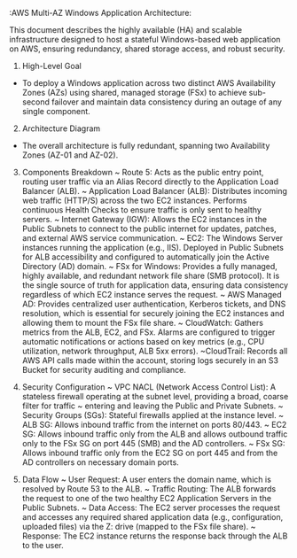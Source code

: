 :AWS Multi-AZ Windows Application Architecture:

This document describes the highly available (HA) and scalable infrastructure designed to host a stateful Windows-based web application on AWS, ensuring redundancy, shared storage access, and robust security.

1. High-Level Goal
- To deploy a Windows application across two distinct AWS Availability Zones (AZs) using shared, managed storage (FSx) to achieve sub-second failover and maintain data consistency during an outage of any single component.

2. Architecture Diagram
- The overall architecture is fully redundant, spanning two Availability Zones (AZ-01 and AZ-02).

3. Components Breakdown
   ~ Route 5: Acts as the public entry point, routing user traffic via an Alias Record directly to the Application Load Balancer (ALB).
   ~ Application Load Balancer (ALB): Distributes incoming web traffic (HTTP/S) across the two EC2 instances. Performs continuous Health Checks to ensure traffic is only sent to healthy servers.
   ~ Internet Gateway (IGW): Allows the EC2 instances in the Public Subnets to connect to the public internet for updates, patches, and external AWS service communication.
   ~ EC2: The Windows Server instances running the application (e.g., IIS). Deployed in Public Subnets for ALB accessibility and configured to automatically join the Active Directory (AD) domain.
   ~ FSx for Windows: Provides a fully managed, highly available, and redundant network file share (SMB protocol). It is the single source of truth for application data, ensuring data consistency regardless of which EC2 instance serves the request.
   ~ AWS Managed AD: Provides centralized user authentication, Kerberos tickets, and DNS resolution, which is essential for securely joining the EC2 instances and allowing them to mount the FSx file share.
   ~ CloudWatch: Gathers metrics from the ALB, EC2, and FSx. Alarms are configured to trigger automatic notifications or actions based on key metrics (e.g., CPU utilization, network throughput, ALB 5xx errors).
   ~CloudTrail: Records all AWS API calls made within the account, storing logs securely in an S3 Bucket for security auditing and compliance.

5. Security Configuration
   ~ VPC NACL (Network Access Control List): A stateless firewall operating at the subnet level, providing a broad, coarse filter for traffic ~ entering and leaving the Public and Private Subnets.
   ~ Security Groups (SGs): Stateful firewalls applied at the instance level.
   ~ ALB SG: Allows inbound traffic from the internet on ports 80/443.
   ~ EC2 SG: Allows inbound traffic only from the ALB and allows outbound traffic only to the FSx SG on port 445 (SMB) and the AD controllers.
   ~ FSx SG: Allows inbound traffic only from the EC2 SG on port 445 and from the AD controllers on necessary domain ports.

5. Data Flow
~ User Request: A user enters the domain name, which is resolved by Route 53 to the ALB.
~ Traffic Routing: The ALB forwards the request to one of the two healthy EC2 Application Servers in the Public Subnets.
~ Data Access: The EC2 server processes the request and accesses any required shared application data (e.g., configuration, uploaded files) via the Z: drive (mapped to the FSx file share).
~ Response: The EC2 instance returns the response back through the ALB to the user.
